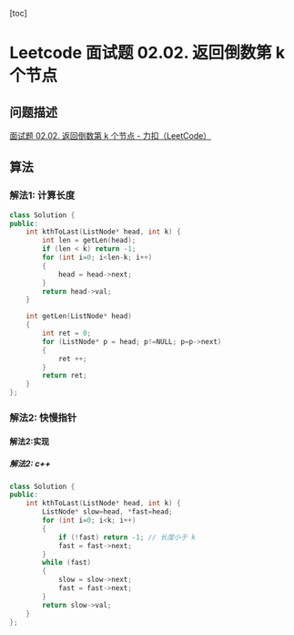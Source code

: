 [toc]

# Leetcode 面试题 02.02. 返回倒数第 k 个节点

## 问题描述

[面试题 02.02. 返回倒数第 k 个节点 - 力扣（LeetCode）](https://leetcode-cn.com/problems/kth-node-from-end-of-list-lcci/)

## 算法

### 解法1: 计算长度

```cpp
class Solution {
public:
    int kthToLast(ListNode* head, int k) {
        int len = getLen(head);
        if (len < k) return -1;
        for (int i=0; i<len-k; i++)
        {
            head = head->next;
        }
        return head->val;
    }

    int getLen(ListNode* head) 
    {
        int ret = 0;
        for (ListNode* p = head; p!=NULL; p=p->next)
        {
            ret ++;
        }
        return ret;
    }
};
```

### 解法2: 快慢指针

#### 解法2:实现

##### 解法2: c++

```cpp
class Solution {
public:
    int kthToLast(ListNode* head, int k) {
        ListNode* slow=head, *fast=head;
        for (int i=0; i<k; i++)
        {
            if (!fast) return -1; // 长度小于 k
            fast = fast->next;
        }
        while (fast)
        {
            slow = slow->next;
            fast = fast->next;
        }
        return slow->val;
    }
};
```
